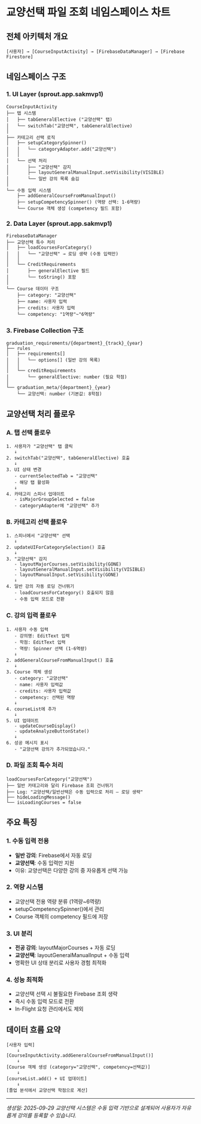 # 교양선택 파일 조회 네임스페이스 차트

## 전체 아키텍처 개요
```
[사용자] → [CourseInputActivity] → [FirebaseDataManager] → [Firebase Firestore]
```

## 네임스페이스 구조

### 1. UI Layer (sprout.app.sakmvp1)
```
CourseInputActivity
├── 탭 시스템
│   ├── tabGeneralElective ("교양선택" 탭)
│   └── switchTab("교양선택", tabGeneralElective)
│
├── 카테고리 선택 로직
│   ├── setupCategorySpinner()
│   │   └── categoryAdapter.add("교양선택")
│   │
│   └── 선택 처리
│       ├── "교양선택" 감지
│       ├── layoutGeneralManualInput.setVisibility(VISIBLE)
│       └── 일반 강의 목록 숨김
│
└── 수동 입력 시스템
    ├── addGeneralCourseFromManualInput()
    ├── setupCompetencySpinner() (역량 선택: 1-6역량)
    └── Course 객체 생성 (competency 필드 포함)
```

### 2. Data Layer (sprout.app.sakmvp1)
```
FirebaseDataManager
├── 교양선택 특수 처리
│   ├── loadCoursesForCategory()
│   │   └── "교양선택" → 로딩 생략 (수동 입력만)
│   │
│   └── CreditRequirements
│       ├── generalElective 필드
│       └── toString() 포함
│
└── Course 데이터 구조
    ├── category: "교양선택"
    ├── name: 사용자 입력
    ├── credits: 사용자 입력
    └── competency: "1역량"~"6역량"
```

### 3. Firebase Collection 구조
```
graduation_requirements/{department}_{track}_{year}
├── rules
│   ├── requirements[]
│   │   └── options[] (일반 강의 목록)
│   │
│   └── creditRequirements
│       └── generalElective: number (필요 학점)
│
└── graduation_meta/{department}_{year}
    └── 교양선택: number (기본값: 8학점)
```

## 교양선택 처리 플로우

### A. 탭 선택 플로우
```
1. 사용자가 "교양선택" 탭 클릭
   ↓
2. switchTab("교양선택", tabGeneralElective) 호출
   ↓
3. UI 상태 변경
   - currentSelectedTab = "교양선택"
   - 해당 탭 활성화
   ↓
4. 카테고리 스피너 업데이트
   - isMajorGroupSelected = false
   - categoryAdapter에 "교양선택" 추가
```

### B. 카테고리 선택 플로우
```
1. 스피너에서 "교양선택" 선택
   ↓
2. updateUIForCategorySelection() 호출
   ↓
3. "교양선택" 감지
   - layoutMajorCourses.setVisibility(GONE)
   - layoutGeneralManualInput.setVisibility(VISIBLE)
   - layoutManualInput.setVisibility(GONE)
   ↓
4. 일반 강의 자동 로딩 건너뛰기
   - loadCoursesForCategory() 호출되지 않음
   - 수동 입력 모드로 전환
```

### C. 강의 입력 플로우
```
1. 사용자 수동 입력
   - 강의명: EditText 입력
   - 학점: EditText 입력
   - 역량: Spinner 선택 (1-6역량)
   ↓
2. addGeneralCourseFromManualInput() 호출
   ↓
3. Course 객체 생성
   - category: "교양선택"
   - name: 사용자 입력값
   - credits: 사용자 입력값
   - competency: 선택된 역량
   ↓
4. courseList에 추가
   ↓
5. UI 업데이트
   - updateCourseDisplay()
   - updateAnalyzeButtonState()
   ↓
6. 성공 메시지 표시
   - "교양선택 강의가 추가되었습니다."
```

### D. 파일 조회 특수 처리
```
loadCoursesForCategory("교양선택")
├── 일반 카테고리와 달리 Firebase 조회 건너뛰기
├── Log: "교양선택/일반선택은 수동 입력으로 처리 — 로딩 생략"
├── hideLoadingMessage()
└── isLoadingCourses = false
```

## 주요 특징

### 1. 수동 입력 전용
- **일반 강의**: Firebase에서 자동 로딩
- **교양선택**: 수동 입력만 지원
- 이유: 교양선택은 다양한 강의 중 자유롭게 선택 가능

### 2. 역량 시스템
- 교양선택 전용 역량 분류 (1역량~6역량)
- setupCompetencySpinner()에서 관리
- Course 객체의 competency 필드에 저장

### 3. UI 분리
- **전공 강의**: layoutMajorCourses + 자동 로딩
- **교양선택**: layoutGeneralManualInput + 수동 입력
- 명확한 UI 상태 분리로 사용자 경험 최적화

### 4. 성능 최적화
- 교양선택 선택 시 불필요한 Firebase 조회 생략
- 즉시 수동 입력 모드로 전환
- In-Flight 요청 관리에서도 제외

## 데이터 흐름 요약

```
[사용자 입력]
    ↓
[CourseInputActivity.addGeneralCourseFromManualInput()]
    ↓
[Course 객체 생성 (category="교양선택", competency=선택값)]
    ↓
[courseList.add() + UI 업데이트]
    ↓
[졸업 분석에서 교양선택 학점으로 계산]
```

---

*생성일: 2025-09-29*
*교양선택 시스템은 수동 입력 기반으로 설계되어 사용자가 자유롭게 강의를 등록할 수 있습니다.*